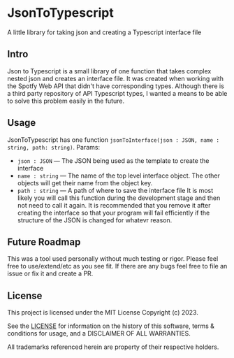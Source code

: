 # JsonToTypescript
A little library for taking json and creating a Typescript interface file

## Intro
Json to Typescript is a small library of one function that takes complex nested json and creates an interface file. It was created when working with the Spotfy Web API that didn't have corresponding types. Although there is a third party repository of API Typescript types, I wanted a means to be able to solve this problem easily in the future.

## Usage
JsonToTypescript has one function ```jsonToInterface(json : JSON, name : string, path: string)```.
Params: 
  - ```json : JSON``` — The JSON being used as the template to create the interface
  - ```name : string``` — The name of the top level interface object. The other objects will get their name from the object key.
  - ```path : string``` — A path of where to save the interface file
It is most likely you will call this function during the development stage and then not need to call it again. It is recommended that you remove it after creating the interface so that your program will fail efficiently if the structure of the JSON is changed for whatevr reason.

## Future Roadmap
This was a tool used personally without much testing or rigor. Please feel free to use/extend/etc as you see fit. If there are any bugs feel free to file an issue or fix it and create a PR.

## License
This project is licensed under the MIT License Copyright (c) 2023.

See the [LICENSE](https://github.com/Elliot-KG/JsonToTypescript/blob/main/LICENSE) for information on the history of this software, terms & conditions for usage, and a DISCLAIMER OF ALL WARRANTIES.

All trademarks referenced herein are property of their respective holders.
